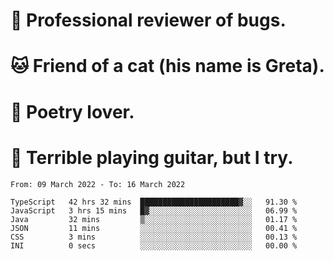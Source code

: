 # 🐛 Professional reviewer of bugs.
# 🐱 Friend of a cat (his name is Greta).
# 📜 Poetry lover.
# 🎸 Terrible playing guitar, but I try.

<!--START_SECTION:waka-->

```text
From: 09 March 2022 - To: 16 March 2022

TypeScript   42 hrs 32 mins  ██████████████████████▓░░   91.30 %
JavaScript   3 hrs 15 mins   █▓░░░░░░░░░░░░░░░░░░░░░░░   06.99 %
Java         32 mins         ▒░░░░░░░░░░░░░░░░░░░░░░░░   01.17 %
JSON         11 mins         ░░░░░░░░░░░░░░░░░░░░░░░░░   00.41 %
CSS          3 mins          ░░░░░░░░░░░░░░░░░░░░░░░░░   00.13 %
INI          0 secs          ░░░░░░░░░░░░░░░░░░░░░░░░░   00.00 %
```

<!--END_SECTION:waka-->
